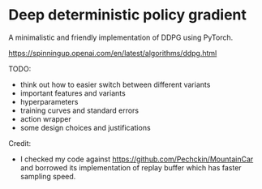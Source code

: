 # Deep deterministic policy gradient
A minimalistic and friendly implementation of DDPG using PyTorch.

https://spinningup.openai.com/en/latest/algorithms/ddpg.html


TODO:
- think out how to easier switch between different variants
- important features and variants
- hyperparameters
- training curves and standard errors
- action wrapper
- some design choices and justifications

Credit:
- I checked my code against https://github.com/Pechckin/MountainCar and borrowed its implementation of replay buffer which has faster sampling speed.
